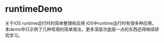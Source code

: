 # runtimeDemo
关于iOS runtime运行时的简单整理和应用
iOS中runtime运行时有很多种应用，本demo中只示例了几种常用的简单用法，更多深层次底层一点的东西还得继续研究学习。
